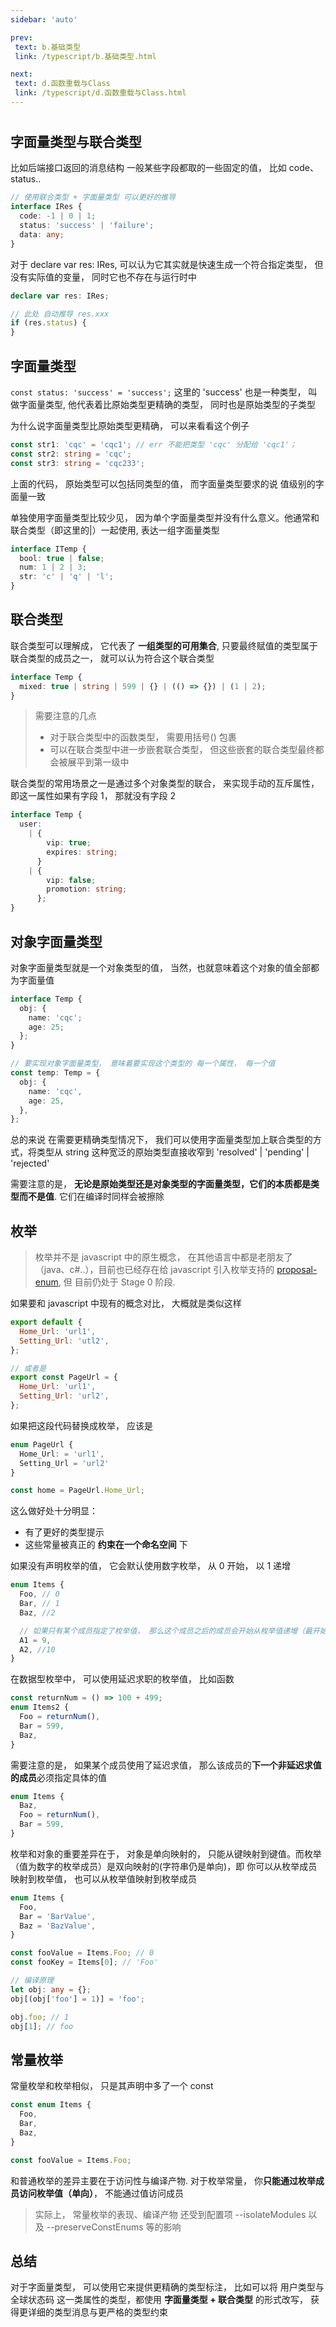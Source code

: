 ```yaml
---
sidebar: 'auto'

prev:
 text: b.基础类型
 link: /typescript/b.基础类型.html

next:
 text: d.函数重载与Class
 link: /typescript/d.函数重载与Class.html
---
```


#

## 字面量类型与联合类型

比如后端接口返回的消息结构 一般某些字段都取的一些固定的值， 比如 code、 status..

```typescript
// 使用联合类型 + 字面量类型 可以更好的推导
interface IRes {
  code: -1 | 0 | 1;
  status: 'success' | 'failure';
  data: any;
}
```

对于 <aMark> declare var res: IRes</aMark>, 可以认为它其实就是快速生成一个符合指定类型， 但没有实际值的变量， 同时它也不存在与运行时中

```typescript
declare var res: IRes;

// 此处 自动推导 res.xxx
if (res.status) {
}
```

## 字面量类型

`const status: 'success' = 'success';` 这里的 'success' 也是一种类型， 叫做字面量类型, 他代表着比原始类型更精确的类型， 同时也是原始类型的子类型

为什么说字面量类型比原始类型更精确， 可以来看看这个例子

```typescript
const str1: 'cqc' = 'cqc1'; // err 不能把类型 'cqc' 分配给 'cqc1'；
const str2: string = 'cqc';
const str3: string = 'cqc233';
```

上面的代码， 原始类型可以包括同类型的值， 而字面量类型要求的说 值级别的字面量一致

单独使用字面量类型比较少见， 因为单个字面量类型并没有什么意义。他通常和联合类型（即这里的<aMark>|</aMark>）一起使用, 表达一组字面量类型

```typescript
interface ITemp {
  bool: true | false;
  num: 1 | 2 | 3;
  str: 'c' | 'q' | 'l';
}
```

## 联合类型

联合类型可以理解成， 它代表了 **一组类型的可用集合**, 只要最终赋值的类型属于联合类型的成员之一， 就可以认为符合这个联合类型

```typescript
interface Temp {
  mixed: true | string | 599 | {} | (() => {}) | (1 | 2);
}
```

> 需要注意的几点
>
> - 对于联合类型中的函数类型， 需要用括号<aMark>()</aMark> 包裹
> - 可以在联合类型中进一步嵌套联合类型， 但这些嵌套的联合类型最终都会被展平到第一级中

联合类型的常用场景之一是通过多个对象类型的联合， 来实现手动的互斥属性， 即这一属性如果有字段 1， 那就没有字段 2

```typescript
interface Temp {
  user:
    | {
        vip: true;
        expires: string;
      }
    | {
        vip: false;
        promotion: string;
      };
}
```

## 对象字面量类型

对象字面量类型就是一个对象类型的值， 当然，也就意味着这个对象的值全部都为字面量值

```typescript
interface Temp {
  obj: {
    name: 'cqc';
    age: 25;
  };
}

// 要实现对象字面量类型， 意味着要实现这个类型的 每一个属性， 每一个值
const temp: Temp = {
  obj: {
    name: 'cqc',
    age: 25,
  },
};
```

总的来说 在需要更精确类型情况下， 我们可以使用字面量类型加上联合类型的方式，将类型从 string 这种宽泛的原始类型直接收窄到 <aMark>'resolved' | 'pending' | 'rejected'</aMark>

需要注意的是， **无论是原始类型还是对象类型的字面量类型，它们的本质都是类型而不是值**. 它们在编译时同样会被擦除

## 枚举

> 枚举并不是 javascript 中的原生概念， 在其他语言中都是老朋友了（java、c#..），目前也已经存在给 javascript 引入枚举支持的 [proposal-enum](https://github.com/rbuckton/proposal-enum), 但
> 目前仍处于 Stage 0 阶段.

如果要和 javascript 中现有的概念对比， 大概就是类似这样

```javascript
export default {
  Home_Url: 'url1',
  Setting_Url: 'utl2',
};

// 或者是
export const PageUrl = {
  Home_Url: 'url1',
  Setting_Url: 'url2',
};
```

如果把这段代码替换成枚举， 应该是

```typescript
enum PageUrl {
  Home_Url: = 'url1',
  Setting_Url = 'url2'
}

const home = PageUrl.Home_Url;
```

这么做好处十分明显：

- 有了更好的类型提示
- 这些常量被真正的 **约束在一个命名空间** 下

如果没有声明枚举的值， 它会默认使用数字枚举， 从 0 开始， 以 1 递增

```typescript
enum Items {
  Foo, // 0
  Bar, // 1
  Baz, //2

  // 如果只有某个成员指定了枚举值， 那么这个成员之后的成员会开始从枚举值递增（最开始从 0 开始）
  A1 = 9,
  A2, //10
}
```

在数据型枚举中， 可以使用延迟求职的枚举值， 比如函数

```typescript
const returnNum = () => 100 + 499;
enum Items2 {
  Foo = returnNum(),
  Bar = 599,
  Baz,
}
```

需要注意的是， 如果某个成员使用了延迟求值， 那么该成员的**下一个非延迟求值的成员**必须指定具体的值

```typescript
enum Items {
  Baz,
  Foo = returnNum(),
  Bar = 599,
}
```

枚举和对象的重要差异在于， <aMark>对象是单向映射的， 只能从键映射到键值</aMark>。而<aMark>枚举（值为数字的枚举成员）是双向映射的</aMark>(字符串仍是单向)，即
你可以从枚举成员映射到枚举值， 也可以从枚举值映射到枚举成员

```typescript
enum Items {
  Foo,
  Bar = 'BarValue',
  Baz = 'BazValue',
}

const fooValue = Items.Foo; // 0
const fooKey = Items[0]; // 'Foo'

// 编译原理
let obj: any = {};
obj[(obj['foo'] = 1)] = 'foo';

obj.foo; // 1
obj[1]; // foo
```

## 常量枚举

常量枚举和枚举相似， 只是其声明中多了一个 const

```typescript
const enum Items {
  Foo,
  Bar,
  Baz,
}

const fooValue = Items.Foo;
```

和普通枚举的差异主要在于访问性与编译产物. 对于枚举常量， 你**只能通过枚举成员访问枚举值（单向）**， 不能通过值访问成员

> 实际上， 常量枚举的表现、编译产物 还受到配置项 <aMark>--isolateModules</aMark> 以及 <aMark>--preserveConstEnums</aMark> 等的影响

## 总结

对于字面量类型， 可以使用它来提供更精确的类型标注， 比如可以将 用户类型与全球状态码 这一类属性的类型，都使用
**字面量类型 + 联合类型** 的形式改写， 获得更详细的类型消息与更严格的类型约束
